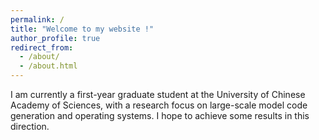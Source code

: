 ```yaml
---
permalink: /
title: "Welcome to my website !"
author_profile: true
redirect_from: 
  - /about/
  - /about.html
---
```


I am currently a first-year graduate student at the University of Chinese Academy of Sciences, with a research focus on large-scale model code generation and operating systems. I hope to achieve some results in this direction.

<script type="text/javascript" id="mapmyvisitors" src="//mapmyvisitors.com/map.js?d=Xzj_pnMPCdgn0zqr-V3wQ6bmo27SoZyfnuEcr3jwd9s&cl=ffffff&w=a"></script>

